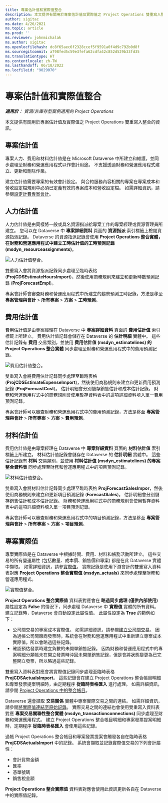 ```yaml
---
title: 專案估計值和實際值整合
description: 本文提供有關用於專案估計值及實際值之 Project Operations 雙重寫入整合的資訊。
author: sigitac
ms.date: 4/26/2021
ms.topic: article
ms.prod: ''
ms.reviewer: johnmichalak
ms.author: sigitac
ms.openlocfilehash: dc8f65aec6f2328ccef5f9591a0f4d9c792b0d8f
ms.sourcegitcommit: a798fed5c59e3fefa62cdfa42c852d529b33fd35
ms.translationtype: HT
ms.contentlocale: zh-TW
ms.lasthandoff: 06/18/2022
ms.locfileid: "9029070"
---
```

# <a name="project-estimates-and-actuals-integration"></a>專案估計值和實際值整合

_**適用於：** 資源/非庫存型案例適用的 Project Operations_

本文提供有關用於專案估計值及實際值之 Project Operations 雙重寫入整合的資訊。

## <a name="project-estimates"></a>專案估計值

專案人力、費用和材料估計值是在 Microsoft Dataverse 中所建立和維護，並同步處理至財務和營運應用程式以作會計用途。 不支援透過財務和營運應用程式建立、更新和刪除作業。

建立估計值需要專案的有效會計設定。 與合約服務內容相關的專案在專案成本和營收設定檔規則中必須已定義有效的專案成本和營收設定檔。 如需詳細資訊，請參閱[設定計費專案會計](../project-accounting/configure-accounting-billable-projects.md#configure-project-cost-and-revenue-profile-rules)。

## <a name="labor-estimates"></a>人力估計值

人力估計值是由同樣將一般或具名資源指派給專案工作的專案經理或資源管理員所建立。 您可以在 Dataverse 中 **專案詳細資料** 頁面的 **資源指派** 索引標籤上檢閱資源指派記錄。 Dataverse 的資源指派記錄會使用 **Project Operations 整合實體，在財務和營運應用程式中建立工時估計值的工時預測記錄 (msdyn\_resourceassignments)**。

   ![人力估計值整合。](./Media/DW4LaborEstimates.png)

雙重寫入會將資源指派記錄同步處理至臨時表格 (**ProjCDSEstimateHoursImport**)，然後使用商務規則來建立和更新時數預測記錄 (**ProjForecastEmpl**)。

專案會計師會審查財務和營運應用程式中所建立的趨勢預測工時記錄，方法是移至 **專案管理與會計** > **所有專案** > **方案** > **工時預測**。

## <a name="expense-estimates"></a>費用估計值

費用估計值是由專案經理在 Dataverse 中 **專案詳細資料** 頁面的 **費用估計值** 索引標籤上所建立。 費用估計值記錄會儲存在 Dataverse 的 **估計明細** 實體中。 這些估計記錄有 **費用** 交易類別，並使用 **費用估計值 (msdyn\_estimatelines) 的 Project Operations 整合實體** 同步處理至財務和營運應用程式中的費用預測記錄。

   ![費用估計值整合。](./Media/DW4ExpenseEstimates.png)

雙重寫入會將費用估計記錄同步處理至臨時表格 (**ProjCDSEstimateExpenseImport**)，然後使用商務規則來建立和更新費用預測記錄 (**ProjForecastCost**)。 估計明細會分別儲存銷售估計和成本估計記錄。 財務和營運應用程式中的商務規則會使用暫存資料表中的這項詳細資料填入單一費用預測記錄。

專案會計師可以審查財務和營運應用程式中的費用預測記錄，方法是移至 **專案管理與會計** > **所有專案** > **方案** > **費用預測**。

## <a name="material-estimates"></a>材料估計值

費用估計值是由專案經理在 Dataverse 中 **專案詳細資料** 頁面的 **材料估計值** 索引標籤上所建立。 材料估計值記錄會儲存在 Dataverse 的 **估計明細** 實體中。 這些估計記錄有 **材料** 交易類別，並使用 **材料估計值 (msdyn\_estimatelines) 的專案整合資料表** 同步處理至財務和營運應用程式中的項目預測記錄。

   ![材料估計值整合。](./Media/DW4MaterialEstimates.png)

雙重寫入會將材料估計記錄同步處理至臨時表格 **ProjForecastSalesImpor**，然後使用商務規則來建立和更新項目預測記錄 (**ForecastSales**)。 估計明細會分別儲存銷售估計和成本估計記錄。 財務和營運應用程式中的商務規則會使用暫存資料表中的這項詳細資料填入單一項目預測記錄。

專案會計師可以審查財務和營運應用程式中的項目預測記錄，方法是移至 **專案管理與會計** > **所有專案** > **方案** > **項目預測**。

## <a name="project-actuals"></a>專案實際值

專案實際值是在 Dataverse 中根據時間、費用、材料和帳務活動所建立。 這些交易的所有營運屬性 (包括數量、成本價、銷售價和專案) 都是在此 Dataverse 實體中擷取。 如需詳細資訊，請參[實際值](../actuals/actuals-overview.md)。 實際記錄是使用下游會計的雙重寫入資料表對應 **Project Operations 整合實際值 (msdyn\_actuals)** 來同步處理至財務和營運應用程式。

   ![實際值整合。](./Media/DW4Actuals.png)

**Project Operations 整合實際值** 資料表對應會在 **略過同步處理 (僅供內部使用)** 屬性設定為 **False** 的情況下，同步處理 Dataverse 中 **實際值** 實體的所有資料。 建立記錄時，Dataverse 會自動設定此屬性值。 此屬性設定為 **True** 的範例如下：

  - 公司間交易的專案成本實際值。 如需詳細資訊，請參閱[建立公司間交易](../project-accounting/create-intercompany-transactions.md)。 因為過帳公司間廠商發票時，系統會在財務和營運應用程式中重新建立專案成本實際值，所以會略過這些記錄。
  - 確認預估發票時建立負數的未開單銷售記錄。 因為財務和營運應用程式中的專案明細分類帳未在開立發票時沖回未開單銷售記錄，但是會將狀態變更為已完整開立發票，所以略過這些記錄。

雙重寫入資料表對應會將實際值記錄同步處理至臨時表格 **ProjCDSActualsImport**。 這些記錄會在建立 Project Operations 整合帳目明細和專案發票提案明細時，由定期程序 **從臨時表格匯入** 進行處理。 如需詳細資訊，請參閱 [Project Operations 中的整合帳目](../project-accounting/project-operations-integration-journal.md)。

Dataverse 還會擷取 **交易關係** 實體中專案實際交易之間的連結。 如需詳細資訊，請參閱[將實際值連結至原始記錄](../actuals/linkingactuals.md)。 實際交易之間的連結也會使用雙重寫入資料表對應 **專案交易關聯性整合實體 (msdyn\_transactionconnections)** 同步處理至財務和營運應用程式。 建立 Project Operations 整合帳目明細和專案發票提案明細時，定期程序 **從臨時表格匯入** 會使用這些記錄。

過帳 Project Operations 整合帳目和專案發票提案會觸發各自在臨時表格 **ProjCDSActualsImport** 中的記錄。 系統會擷取並記錄實際值交易的下列會計屬性：

- 會計貨幣金額
- 匯率
- 憑單號碼
- 銷售稅金額

**Project Operations 整合實際值** 資料表對應會使用此資訊更新各自在 Dataverse 中的實際值記錄。
